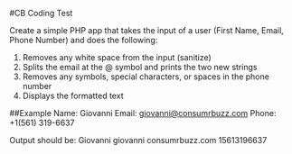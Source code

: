 #CB Coding Test

Create a simple PHP app that takes the input of a user (First Name, Email, Phone Number) and does the following:
1. Removes any white space from the input (sanitize)
2. Splits the email at the @ symbol and prints the two new strings
3. Removes any symbols, special characters, or spaces in the phone number
4. Displays the formatted text

##Example
Name: Giovanni 
Email: giovanni@consumrbuzz.com
Phone: +1(561) 319-6637

Output should be:
Giovanni 
giovanni consumrbuzz.com
15613196637

